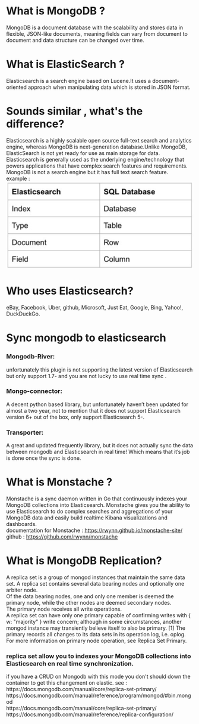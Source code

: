 
# What is MongoDB ?
MongoDB is a document database with the scalability and stores data in flexible, JSON-like documents, meaning fields can vary from document to document and data structure can be changed over time.
# What is ElasticSearch ?
Elasticsearch is a search engine based on Lucene.It uses a document-oriented approach when manipulating data which is stored in JSON format.
# Sounds similar , what's the difference?
Elasticsearch is a highly scalable open source full-text search and analytics engine, whereas MongoDB is next-generation database.Unlike MongoDB, ElasticSearch is not yet ready for use as main storage for data.
Elasticsearch is generally used as the underlying engine/technology that powers applications that have complex search features and requirements. MongoDB is not a search engine but it has full text search feature.<br>
example : <br>
<img src="./Images/img.png">
# Who uses Elasticsearch?
eBay, Facebook, Uber, github, Microsoft, Just Eat, Google, Bing, Yahoo!, DuckDuckGo.

# Sync mongodb to elasticsearch

<h3 color="red">Mongodb-River:</h3>
unfortunately this plugin is not supporting the latest version of Elasticsearch but only support 1.7- and you are not lucky to use real time sync .

<h3 color="red">Mongo-connector:</h3>
A decent python based library, but unfortunately haven’t been updated for almost a two year, not to mention that it does not support Elasticsearch version 6+ out of the box, only support Elasticsearch 5-.

<h3 color="red">Transporter:</h3>
A great and updated frequently library, but it does not actually sync the data between mongodb and Elasticsearch in real time! Which means that it’s job is done once the sync is done. 

# What is Monstache ?
Monstache is a sync daemon written in Go that continuously indexes your MongoDB collections into Elasticsearch. Monstache gives you the ability to use Elasticsearch to do complex searches and aggregations of your MongoDB data and easily build realtime Kibana visualizations and dashboards.<br>
documentation for Monstache : https://rwynn.github.io/monstache-site/<br>
github : https://github.com/rwynn/monstache

# What is MongoDB Replication?
A replica set is a group of mongod instances that maintain the same data set. A replica set contains several data bearing nodes and optionally one arbiter node.<br>
Of the data bearing nodes, one and only one member is deemed the primary node, while the other nodes are deemed secondary nodes.<br>
The primary node receives all write operations. <br>
A replica set can have only one primary capable of confirming writes with { w: "majority" } write concern; although in some circumstances, another mongod instance may transiently believe itself to also be primary. [1] The primary records all changes to its data sets in its operation log, i.e. oplog. For more information on primary node operation, see Replica Set Primary.<br>
<h3>replica set allow you to indexes your MongoDB collections into Elasticsearch en real time synchronization.</h3>
if you have a CRUD on Mongodb with this mode you don't should down the container to get this changement on elastic.
see :<br>
https://docs.mongodb.com/manual/core/replica-set-primary/<br>
https://docs.mongodb.com/manual/reference/program/mongod/#bin.mongod<br>
https://docs.mongodb.com/manual/core/replica-set-primary/<br>
https://docs.mongodb.com/manual/reference/replica-configuration/<br>


